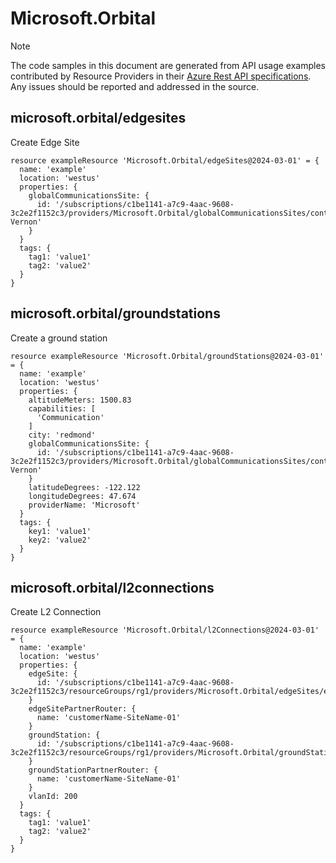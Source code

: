 # Microsoft.Orbital
  
> [!NOTE]
> The code samples in this document are generated from API usage examples contributed by Resource Providers in their [Azure Rest API specifications](https://github.com/Azure/azure-rest-api-specs). Any issues should be reported and addressed in the source.


## microsoft.orbital/edgesites

Create Edge Site
```bicep
resource exampleResource 'Microsoft.Orbital/edgeSites@2024-03-01' = {
  name: 'example'
  location: 'westus'
  properties: {
    globalCommunicationsSite: {
      id: '/subscriptions/c1be1141-a7c9-4aac-9608-3c2e2f1152c3/providers/Microsoft.Orbital/globalCommunicationsSites/contoso-Vernon'
    }
  }
  tags: {
    tag1: 'value1'
    tag2: 'value2'
  }
}
```

## microsoft.orbital/groundstations

Create a ground station
```bicep
resource exampleResource 'Microsoft.Orbital/groundStations@2024-03-01' = {
  name: 'example'
  location: 'westus'
  properties: {
    altitudeMeters: 1500.83
    capabilities: [
      'Communication'
    ]
    city: 'redmond'
    globalCommunicationsSite: {
      id: '/subscriptions/c1be1141-a7c9-4aac-9608-3c2e2f1152c3/providers/Microsoft.Orbital/globalCommunicationsSites/contoso-Vernon'
    }
    latitudeDegrees: -122.122
    longitudeDegrees: 47.674
    providerName: 'Microsoft'
  }
  tags: {
    key1: 'value1'
    key2: 'value2'
  }
}
```

## microsoft.orbital/l2connections

Create L2 Connection
```bicep
resource exampleResource 'Microsoft.Orbital/l2Connections@2024-03-01' = {
  name: 'example'
  location: 'westus'
  properties: {
    edgeSite: {
      id: '/subscriptions/c1be1141-a7c9-4aac-9608-3c2e2f1152c3/resourceGroups/rg1/providers/Microsoft.Orbital/edgeSites/es1'
    }
    edgeSitePartnerRouter: {
      name: 'customerName-SiteName-01'
    }
    groundStation: {
      id: '/subscriptions/c1be1141-a7c9-4aac-9608-3c2e2f1152c3/resourceGroups/rg1/providers/Microsoft.Orbital/groundStations/gs1'
    }
    groundStationPartnerRouter: {
      name: 'customerName-SiteName-01'
    }
    vlanId: 200
  }
  tags: {
    tag1: 'value1'
    tag2: 'value2'
  }
}
```
